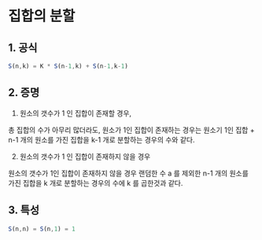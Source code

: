 # 집합의 분할

## 1. 공식

```js
S(n,k) = K * S(n-1,k) + S(n-1,k-1)
```

## 2. 증명

1. 원소의 갯수가 1 인 집합이 존재할 경우,

총 집합의 수가 아무리 많더라도, 원소가 1인 집합이 존재하는 경우는
원소기 1인 집합 + n-1 개의 원소를 가진 집합을 k-1 개로 분할하는 경우의 수와 같다.

2. 원소의 갯수가 1 인 집합이 존재하지 않을 경우

원소의 갯수가 1인 집합이 존재하지 않을 경우
랜덤한 수 a 를 제외한 n-1 개의 원소를 가진 집합을 k 개로 분할하는 경우의 수에
k 를 곱한것과 같다.

## 3. 특성

```js
S(n,n) = S(n,1) = 1
```
